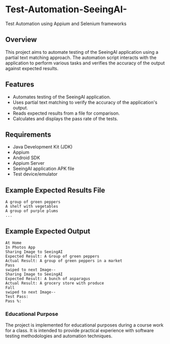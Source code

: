 # Test-Automation-SeeingAI-
Test Automation using Appium and Selenium frameworks

## Overview
This project aims to automate testing of the SeeingAI application using a partial text matching approach. The automation script interacts with the application to perform various tasks and verifies the accuracy of the output against expected results.

## Features
- Automates testing of the SeeingAI application.
- Uses partial text matching to verify the accuracy of the application's output.
- Reads expected results from a file for comparison.
- Calculates and displays the pass rate of the tests.

## Requirements
- Java Development Kit (JDK)
- Appium
- Android SDK
- Appium Server
- SeeingAI application APK file
- Test device/emulator

## Example Expected Results File
```
A group of green peppers
A shelf with vegetables
A group of purple plums
...
```

## Example Expected Output
```
At Home
In Photos App
Sharing Image to SeeingAI
Expected Result: A Group of green peppers
Actual Result: A group of green peppers in a market
Pass
swiped to next Image--
Sharing Image to SeeingAI
Expected Result: A bunch of asparagus
Actual Result: A grocery store with produce
Fall
swiped to next Image--
Test Pass: 
Pass %: 
```

### Educational Purpose
The project is implemented for educational purposes during a course work for a class. It is intended to provide practical experience with software testing methodologies and automation techniques.
